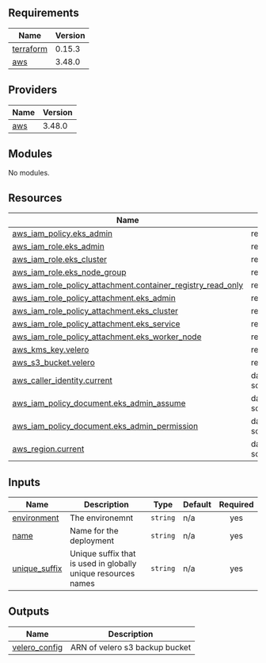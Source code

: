 ## Requirements

| Name | Version |
|------|---------|
| <a name="requirement_terraform"></a> [terraform](#requirement\_terraform) | 0.15.3 |
| <a name="requirement_aws"></a> [aws](#requirement\_aws) | 3.48.0 |

## Providers

| Name | Version |
|------|---------|
| <a name="provider_aws"></a> [aws](#provider\_aws) | 3.48.0 |

## Modules

No modules.

## Resources

| Name | Type |
|------|------|
| [aws_iam_policy.eks_admin](https://registry.terraform.io/providers/hashicorp/aws/3.48.0/docs/resources/iam_policy) | resource |
| [aws_iam_role.eks_admin](https://registry.terraform.io/providers/hashicorp/aws/3.48.0/docs/resources/iam_role) | resource |
| [aws_iam_role.eks_cluster](https://registry.terraform.io/providers/hashicorp/aws/3.48.0/docs/resources/iam_role) | resource |
| [aws_iam_role.eks_node_group](https://registry.terraform.io/providers/hashicorp/aws/3.48.0/docs/resources/iam_role) | resource |
| [aws_iam_role_policy_attachment.container_registry_read_only](https://registry.terraform.io/providers/hashicorp/aws/3.48.0/docs/resources/iam_role_policy_attachment) | resource |
| [aws_iam_role_policy_attachment.eks_admin](https://registry.terraform.io/providers/hashicorp/aws/3.48.0/docs/resources/iam_role_policy_attachment) | resource |
| [aws_iam_role_policy_attachment.eks_cluster](https://registry.terraform.io/providers/hashicorp/aws/3.48.0/docs/resources/iam_role_policy_attachment) | resource |
| [aws_iam_role_policy_attachment.eks_service](https://registry.terraform.io/providers/hashicorp/aws/3.48.0/docs/resources/iam_role_policy_attachment) | resource |
| [aws_iam_role_policy_attachment.eks_worker_node](https://registry.terraform.io/providers/hashicorp/aws/3.48.0/docs/resources/iam_role_policy_attachment) | resource |
| [aws_kms_key.velero](https://registry.terraform.io/providers/hashicorp/aws/3.48.0/docs/resources/kms_key) | resource |
| [aws_s3_bucket.velero](https://registry.terraform.io/providers/hashicorp/aws/3.48.0/docs/resources/s3_bucket) | resource |
| [aws_caller_identity.current](https://registry.terraform.io/providers/hashicorp/aws/3.48.0/docs/data-sources/caller_identity) | data source |
| [aws_iam_policy_document.eks_admin_assume](https://registry.terraform.io/providers/hashicorp/aws/3.48.0/docs/data-sources/iam_policy_document) | data source |
| [aws_iam_policy_document.eks_admin_permission](https://registry.terraform.io/providers/hashicorp/aws/3.48.0/docs/data-sources/iam_policy_document) | data source |
| [aws_region.current](https://registry.terraform.io/providers/hashicorp/aws/3.48.0/docs/data-sources/region) | data source |

## Inputs

| Name | Description | Type | Default | Required |
|------|-------------|------|---------|:--------:|
| <a name="input_environment"></a> [environment](#input\_environment) | The environemnt | `string` | n/a | yes |
| <a name="input_name"></a> [name](#input\_name) | Name for the deployment | `string` | n/a | yes |
| <a name="input_unique_suffix"></a> [unique\_suffix](#input\_unique\_suffix) | Unique suffix that is used in globally unique resources names | `string` | n/a | yes |

## Outputs

| Name | Description |
|------|-------------|
| <a name="output_velero_config"></a> [velero\_config](#output\_velero\_config) | ARN of velero s3 backup bucket |
